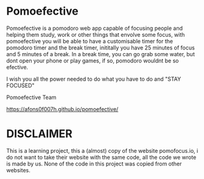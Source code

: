 # Pomoefective

Pomoefective is a pomodoro web app capable of focusing people and helping them study, work or other things that envolve some focus, with pomoefective
you will be able to have a customisable timer for the pomodoro timer and the break timer, inititally you have 25 minutes of focus and 5 minutes
of a break. In a break time, you can go grab some water, but dont open your phone or play games, if so, pomodoro wouldnt be so efective.

I wish you all the power needed to do what you have to do and "STAY FOCUSED"

Pomoefective Team

https://afons0f007h.github.io/pomoefective/

# DISCLAIMER
This is a learning project, this a (almost) copy of the website pomofocus.io, i do not want to take their website with the same code, all the code we wrote is made by us. None of the code in this project was copied from other websites.
